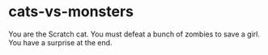 # cats-vs-monsters
You are the Scratch cat. You must defeat a bunch of zombies to save a girl. You have a surprise at the end.
